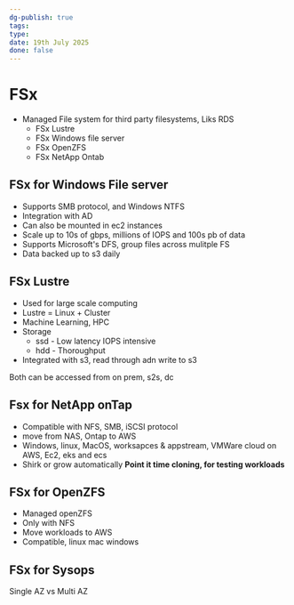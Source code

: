 ```yaml
---
dg-publish: true
tags: 
type: 
date: 19th July 2025
done: false
---
```

# FSx
- Managed File system for third party filesystems, Liks RDS
    - FSx Lustre
    - FSx Windows file server
    - FSx OpenZFS
    - FSx NetApp Ontab

## FSx for Windows File server
- Supports SMB protocol, and Windows NTFS
- Integration with AD
- Can also be mounted in ec2 instances
- Scale up to 10s of gbps, millions of IOPS and 100s pb of data
- Supports Microsoft's DFS, group files across mulitple FS
- Data backed up to s3 daily

## FSx Lustre
- Used for large scale computing
- Lustre = Linux + Cluster
- Machine Learning, HPC
- Storage 
    - ssd - Low latency IOPS intensive
    - hdd - Thoroughput
- Integrated with s3, read through adn write to s3 

Both can be accessed from on prem, s2s, dc
## Fsx for NetApp onTap
- Compatible with NFS, SMB, iSCSI protocol
- move from NAS, Ontap to AWS
- Windows, linux, MacOS, worksapces & appstream, VMWare cloud on AWS, Ec2, eks and ecs
- Shirk or grow automatically
**Point it time cloning, for testing workloads**
## FSx for OpenZFS
- Managed openZFS
- Only with NFS
- Move workloads to AWS 
- Compatible, linux mac windows

## FSx for Sysops
Single AZ vs Multi AZ
